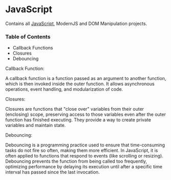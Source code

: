 # JavaScript
Contains all [JavaScript](https://developer.mozilla.org/en-US/docs/Web/JavaScript), ModernJS and DOM Manipulation projects.

### Table of Contents
- Callback Functions
- Closures
- Debouncing

Callback Function:

A callback function is a function passed as an argument to another function, which is then invoked inside the outer function. It allows asynchronous operations, event handling, and modularization of code.

Closures:

Closures are functions that "close over" variables from their outer (enclosing) scope, preserving access to those variables even after the outer function has finished executing. They provide a way to create private variables and maintain state.

Debouncing:

Debouncing is a programming practice used to ensure that time-consuming tasks do not fire so often, making them more efficient. In JavaScript, it is often applied to functions that respond to events (like scrolling or resizing). Debouncing prevents the function from being called too frequently, optimizing performance by delaying its execution until after a specific time interval has passed since the last invocation.
